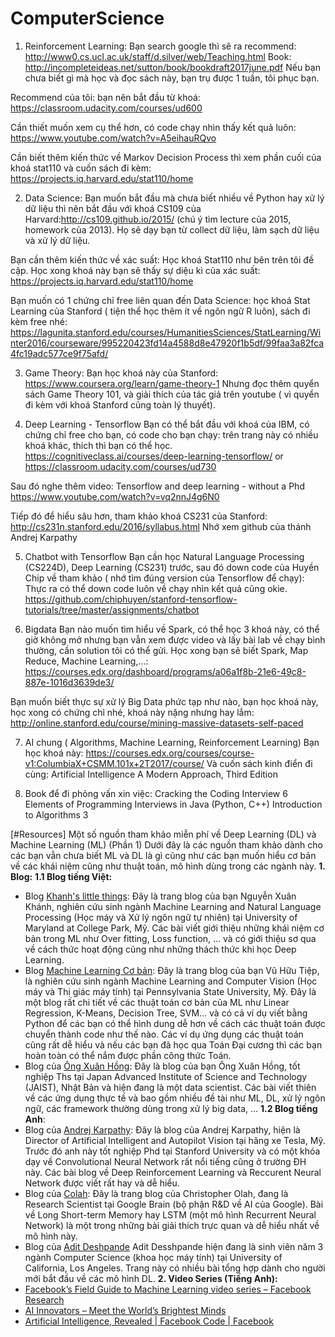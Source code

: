 # ComputerScience
1) Reinforcement Learning:  Bạn search google thì sẽ ra recommend: http://www0.cs.ucl.ac.uk/staff/d.silver/web/Teaching.html
           Book: http://incompleteideas.net/sutton/book/bookdraft2017june.pdf
    Nếu bạn chưa biết gì mà học và đọc sách này, bạn trụ được 1 tuần, tôi phục bạn. 

 Recommend của tôi: bạn nên bắt đầu từ khoá:
 https://classroom.udacity.com/courses/ud600

 Cần thiết muốn xem cụ thể hơn, có code chạy nhìn thấy kết quả luôn:
 https://www.youtube.com/watch?v=A5eihauRQvo

 Cần biết thêm kiến thức về Markov Decision Process thì xem phần cuối của khoá   stat110 và cuốn sách đi kèm:
 https://projects.iq.harvard.edu/stat110/home

2) Data Science:
 Bạn muốn bắt đầu mà chưa biết nhiều về Python hay xử lý dữ liệu thì nên bắt đầu với khoá CS109 của Harvard:http://cs109.github.io/2015/ (chú ý tìm lecture của 2015, homework của 2013). Họ sẽ dạy bạn từ collect dữ liệu, làm sạch dữ liệu và xử lý dữ liệu.

 Bạn cần thêm kiến thức về xác suất: Học khoá Stat110 như bên trên tôi đề cập. Học xong khoá này bạn sẽ thấy sự diệu kì của xác suất: 
 https://projects.iq.harvard.edu/stat110/home

 Bạn muốn có 1 chứng chỉ free liên quan đến Data Science: học khoá Stat Learning của Stanford ( tiện thể học thêm ít về ngôn ngữ R luôn), sách đi kèm free nhé: https://lagunita.stanford.edu/courses/HumanitiesSciences/StatLearning/Winter2016/courseware/995220423fd14a4588d8e47920f1b5df/99faa3a82fca4fc19adc577ce9f75afd/
 
3) Game Theory: 
 Bạn học khoá này của Stanford: https://www.coursera.org/learn/game-theory-1
 Nhưng đọc thêm quyển sách Game Theory 101, và giải thích của tác giả trên youtube ( vì quyển đi kèm với khoá Stanford cũng toàn lý thuyết).

4) Deep Learning - Tensorflow
 Bạn có thể bắt đầu với khoá của IBM, có chứng chỉ free cho bạn, có code cho bạn chạy: trên trang này có nhiều khoá khác, thích thì bạn có thể học.
 https://cognitiveclass.ai/courses/deep-learning-tensorflow/
 or https://classroom.udacity.com/courses/ud730

 Sau đó nghe thêm video: Tensorflow and deep learning - without a Phd
 https://www.youtube.com/watch?v=vq2nnJ4g6N0

 Tiếp đó để hiểu sâu hơn, tham khảo khoá CS231 của Stanford:
 http://cs231n.stanford.edu/2016/syllabus.html
 Nhớ xem github của thánh Andrej Karpathy

5) Chatbot with Tensorflow
 Bạn cần học Natural Language Processing (CS224D), Deep Learning (CS231) trước, sau đó down code của Huyền Chip về tham khảo ( nhớ tìm đúng version của Tensorflow để chạy): Thực ra có thể down code luôn về chạy nhìn kết quả cũng okie.
 https://github.com/chiphuyen/stanford-tensorflow-tutorials/tree/master/assignments/chatbot

6) Bigdata 
 Bạn nào muốn tìm hiểu về Spark, có thể học 3 khoá này, có thể giờ không mở nhưng bạn vẫn xem được video và lấy bài lab về chạy bình thường, cần solution tôi có thể gửi. Học xong bạn sẽ biết Spark, Map Reduce, Machine Learning,...:
https://courses.edx.org/dashboard/programs/a06a1f8b-21e6-49c8-887e-1016d3639de3/
 
 Bạn muốn biết thực sự xử lý Big Data phức tạp như nào, bạn học khoá này, học xong có chứng chỉ nhé, khoá này nặng nhưng hay lắm: 
http://online.stanford.edu/course/mining-massive-datasets-self-paced

7) AI chung ( Algorithms, Machine Learning, Reinforcement Learning)
 Bạn học khoá này: https://courses.edx.org/courses/course-v1:ColumbiaX+CSMM.101x+2T2017/course/
 Và cuốn sách kinh điển đi cùng: Artificial Intelligence A Modern Approach, Third Edition

8) Book để đi phỏng vấn xin việc: 
 Cracking the Coding Interview 6
 Elements of Programming Interviews in Java (Python, C++)
 Introduction to Algorithms 3
 
 [#Resources] Một số nguồn tham khảo miễn phí về Deep Learning (DL) và Machine Learning (ML) (Phần 1)
Dưới đây là các nguồn tham khảo dành cho các bạn vẫn chưa biết ML và DL là gì cũng như các bạn muốn hiểu cơ bản về các khái niệm cũng như thuật toán, mô hình dùng trong các ngành này.
**1. Blog:**
**1.1 Blog tiếng Việt:**
+ Blog [Khanh's little things](http://khanhxnguyen.com/tutorials/):
Đây là trang blog của bạn Nguyễn Xuân Khánh, nghiên cứu sinh ngành Machine Learning and Natural Language Processing (Học máy và Xử lý ngôn ngữ tự nhiên) tại University of Maryland at College Park, Mỹ. Các bài viết giới thiệu những khái niệm cơ bản trong ML như Over fitting, Loss function, ... và có giới thiệu sơ qua về cách thức hoạt động cũng như những thách thức khi học Deep Learning.
+ Blog [Machine Learning Cơ bản](https://machinelearningcoban.com/):
Đây là trang blog của bạn Vũ Hữu Tiệp, là nghiên cứu sinh ngành Machine Learning and Computer Vision (Học máy và Thị giác máy tính) tại Pennsylvania State University, Mỹ. Đây là một blog rất chi tiết về các thuật toán cơ bản của ML như Linear Regression, K-Means, Decision Tree, SVM... và có cả ví dụ viết bằng Python để các bạn có thể hình dung dễ hơn về cách các thuật toán được chuyển thành code như thế nào. Các ví dụ ứng dụng các thuật toán cũng rất dễ hiểu và nếu các bạn đã học qua Toán Đại cương thì các bạn hoàn toàn có thể nắm được phần công thức Toán.
+ Blog của [Ông Xuân Hồng](https://ongxuanhong.wordpress.com/):
Đây là blog của bạn Ông Xuân Hồng, tốt nghiệp Ths tại Japan Advanced Institute of Science and Technology (JAIST), Nhật Bản và hiện đang là một data scientist. Các bài viết thiên về các ứng dụng thực tế và bao gồm nhiều đề tài như ML, DL, xử lý ngôn ngữ, các framework thường dùng trong xử lý big data, ...
**1.2 Blog tiếng Anh**:
+ Blog của [Andrej Karpathy](http://karpathy.github.io/):
Đây là blog của Andrej Karpathy, hiện là Director of Artificial Intelligent and Autopilot Vision tại hãng xe Tesla, Mỹ. Trước đó anh này tốt nghiệp Phd tại Stanford University và có một khóa dạy về Convolutional Neural Network rất nổi tiếng cũng ở trường ĐH này. Các bài blog về Deep Reinforcement Learning và Reccurent Neural Network được viết rất hay và dễ hiểu.
+ Blog của [Colah](http://colah.github.io/):
Đây là trang blog của Christopher Olah, đang là Research Scientist tại Google Brain (bộ phận R&D về AI của Google). Bài về Long Short-term Memory hay LSTM (một mô hình Recurrent Neural Network) là một trong những bài giải thích trực quan và dễ hiểu nhất về mô hình này.
+ Blog của [Adit Deshpande](https://adeshpande3.github.io/)
Adit Desshpande hiện đang là sinh viên năm 3 ngành Computer Science (khoa học máy tính) tại University of California, Los Angeles. Trang này có nhiều bài tổng hợp dành cho người mới bắt đầu về các mô hình DL.
**2. Video Series (Tiếng Anh):**
+ [Facebook’s Field Guide to Machine Learning video series – Facebook Research](https://research.fb.com/the-facebook-field-guide-to-machin…/)
+ [AI Innovators – Meet the World’s Brightest Minds](https://www.nvidia.com/…/deep-lea…/industries/ai-innovators/)
+ [Artificial Intelligence, Revealed | Facebook Code | Facebook](https://code.facebook.com/pages/1902086376686983)
